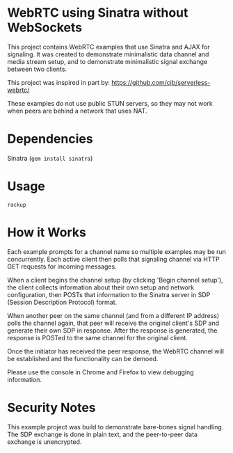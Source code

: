 # WebRTC using Sinatra without WebSockets
This project contains WebRTC examples that use Sinatra and AJAX for signaling.
It was created to demonstrate minimalistic data channel and media stream setup,
and to demonstrate minimalistic signal exchange between two clients.

This project was inspired in part by: https://github.com/cjb/serverless-webrtc/

These examples do not use public STUN servers, so they may not work when peers
are behind a network that uses NAT.

# Dependencies

Sinatra (`gem install sinatra`)

# Usage

```
rackup
```

# How it Works

Each example prompts for a channel name so multiple examples may be run
concurrently. Each active client then polls that signaling channel via HTTP GET
requests for incoming messages.

When a client begins the channel setup (by clicking 'Begin channel setup'), the
client collects information about their own setup and network configuration,
then POSTs that information to the Sinatra server in SDP (Session Description
Protocol) format.

When another peer on the same channel (and from a different IP address) polls
the channel again, that peer will receive the original client's SDP and
generate their own SDP in response. After the response is generated, the
response is POSTed to the same channel for the original client.

Once the initiator has received the peer response, the WebRTC channel will be
established and the functionality can be demoed.

Please use the console in Chrome and Firefox to view debugging information.

# Security Notes

This example project was build to demonstrate bare-bones signal handling.
The SDP exchange is done in plain text, and the peer-to-peer data exchange is
unencrypted.
